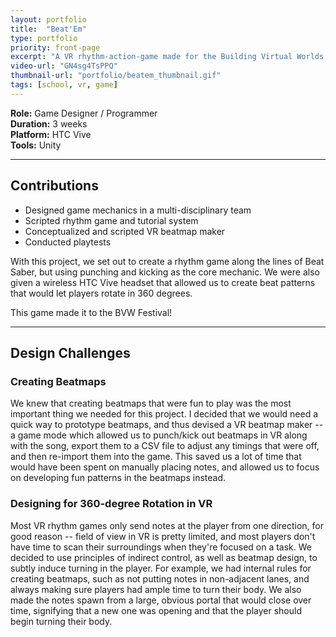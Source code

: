 ```yaml
---
layout: portfolio
title:  "Beat'Em"
type: portfolio
priority: front-page
excerpt: "A VR rhythm-action-game made for the Building Virtual Worlds class in 2018."
video-url: "GN4sg4TsPPQ"
thumbnail-url: "portfolio/beatem_thumbnail.gif"
tags: [school, vr, game]
---
```


**Role:** Game Designer / Programmer    
**Duration:** 3 weeks    
**Platform:** HTC Vive  
**Tools:** Unity    

<hr />

## Contributions
* Designed game mechanics in a multi-disciplinary team
* Scripted rhythm game and tutorial system
* Conceptualized and scripted VR beatmap maker
* Conducted playtests

With this project, we set out to create a rhythm game along the lines of Beat Saber, but using punching and kicking as the core mechanic. We were also given a wireless HTC Vive headset that allowed us to create beat patterns that would let players rotate in 360 degrees.

This game made it to the BVW Festival!

<hr />

## Design Challenges

### Creating Beatmaps
We knew that creating beatmaps that were fun to play was the most important thing we needed for this project. I decided that we would need a quick way to prototype beatmaps, and thus devised a VR beatmap maker -- a game mode which allowed us to punch/kick out beatmaps in VR along with the song, export them to a CSV file to adjust any timings that were off, and then re-import them into the game. This saved us a lot of time that would have been spent on manually placing notes, and allowed us to focus on developing fun patterns in the beatmaps instead.

### Designing for 360-degree Rotation in VR
Most VR rhythm games only send notes at the player from one direction, for good reason -- field of view in VR is pretty limited, and most players don't have time to scan their surroundings when they're focused on a task. We decided to use principles of indirect control, as well as beatmap design, to subtly induce turning in the player. For example, we had internal rules for creating beatmaps, such as not putting notes in non-adjacent lanes, and always making sure players had ample time to turn their body. We also made the notes spawn from a large, obvious portal that would close over time, signifying that a new one was opening and that the player should begin turning their body.
